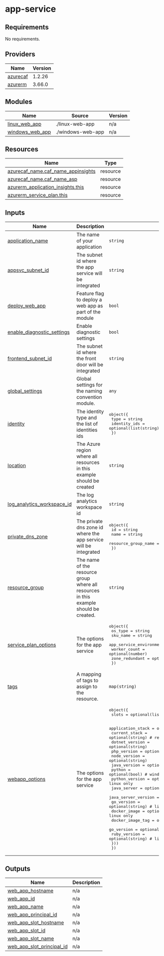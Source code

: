 # app-service

<!-- BEGINNING OF PRE-COMMIT-TERRAFORM DOCS HOOK -->
## Requirements

No requirements.

## Providers

| Name | Version |
|------|---------|
| <a name="provider_azurecaf"></a> [azurecaf](#provider\_azurecaf) | 1.2.26 |
| <a name="provider_azurerm"></a> [azurerm](#provider\_azurerm) | 3.66.0 |

## Modules

| Name | Source | Version |
|------|--------|---------|
| <a name="module_linux_web_app"></a> [linux\_web\_app](#module\_linux\_web\_app) | ./linux-web-app | n/a |
| <a name="module_windows_web_app"></a> [windows\_web\_app](#module\_windows\_web\_app) | ./windows-web-app | n/a |

## Resources

| Name | Type |
|------|------|
| [azurecaf_name.caf_name_appinsights](https://registry.terraform.io/providers/aztfmod/azurecaf/latest/docs/resources/name) | resource |
| [azurecaf_name.caf_name_asp](https://registry.terraform.io/providers/aztfmod/azurecaf/latest/docs/resources/name) | resource |
| [azurerm_application_insights.this](https://registry.terraform.io/providers/hashicorp/azurerm/latest/docs/resources/application_insights) | resource |
| [azurerm_service_plan.this](https://registry.terraform.io/providers/hashicorp/azurerm/latest/docs/resources/service_plan) | resource |

## Inputs

| Name | Description | Type | Default | Required |
|------|-------------|------|---------|:--------:|
| <a name="input_application_name"></a> [application\_name](#input\_application\_name) | The name of your application | `string` | n/a | yes |
| <a name="input_appsvc_subnet_id"></a> [appsvc\_subnet\_id](#input\_appsvc\_subnet\_id) | The subnet id where the app service will be integrated | `string` | `null` | no |
| <a name="input_deploy_web_app"></a> [deploy\_web\_app](#input\_deploy\_web\_app) | Feature flag to deploy a web app as part of the module | `bool` | `true` | no |
| <a name="input_enable_diagnostic_settings"></a> [enable\_diagnostic\_settings](#input\_enable\_diagnostic\_settings) | Enable diagnostic settings | `bool` | `false` | no |
| <a name="input_frontend_subnet_id"></a> [frontend\_subnet\_id](#input\_frontend\_subnet\_id) | The subnet id where the front door will be integrated | `string` | `null` | no |
| <a name="input_global_settings"></a> [global\_settings](#input\_global\_settings) | Global settings for the naming convention module. | `any` | n/a | yes |
| <a name="input_identity"></a> [identity](#input\_identity) | The identity type and the list of identities ids | <pre>object({<br>    type         = string<br>    identity_ids = optional(list(string))<br>  })</pre> | <pre>{<br>  "identity_ids": [],<br>  "type": "SystemAssigned"<br>}</pre> | no |
| <a name="input_location"></a> [location](#input\_location) | The Azure region where all resources in this example should be created | `string` | `"westeurope"` | no |
| <a name="input_log_analytics_workspace_id"></a> [log\_analytics\_workspace\_id](#input\_log\_analytics\_workspace\_id) | The log analytics workspace id | `string` | n/a | yes |
| <a name="input_private_dns_zone"></a> [private\_dns\_zone](#input\_private\_dns\_zone) | The private dns zone id where the app service will be integrated | <pre>object({<br>    id                  = string<br>    name                = string<br>    resource_group_name = string<br>  })</pre> | n/a | yes |
| <a name="input_resource_group"></a> [resource\_group](#input\_resource\_group) | The name of the resource group where all resources in this example should be created. | `string` | n/a | yes |
| <a name="input_service_plan_options"></a> [service\_plan\_options](#input\_service\_plan\_options) | The options for the app service | <pre>object({<br>    os_type                    = string<br>    sku_name                   = string<br>    app_service_environment_id = optional(string)<br>    worker_count               = optional(number)<br>    zone_redundant             = optional(bool)<br>  })</pre> | <pre>{<br>  "os_type": "Windows",<br>  "sku_name": "S1"<br>}</pre> | no |
| <a name="input_tags"></a> [tags](#input\_tags) | A mapping of tags to assign to the resource. | `map(string)` | `{}` | no |
| <a name="input_webapp_options"></a> [webapp\_options](#input\_webapp\_options) | The options for the app service | <pre>object({<br>    slots = optional(list(string))<br><br>    application_stack = optional(object({<br>      current_stack       = optional(string) # required for windows<br>      dotnet_version      = optional(string)<br>      php_version         = optional(string)<br>      node_version        = optional(string)<br>      java_version        = optional(string)<br>      python              = optional(bool)   # windows only<br>      python_version      = optional(string) # linux only<br>      java_server         = optional(string) # linux only<br>      java_server_version = optional(string) # linux only<br>      go_version          = optional(string) # linux only<br>      docker_image        = optional(string) # linux only<br>      docker_image_tag    = optional(string) # linux only<br>      go_version          = optional(string) # linux only<br>      ruby_version        = optional(string) # linux only<br>    }))<br>  })</pre> | <pre>{<br>  "application_stack": {},<br>  "slots": []<br>}</pre> | no |

## Outputs

| Name | Description |
|------|-------------|
| <a name="output_web_app_hostname"></a> [web\_app\_hostname](#output\_web\_app\_hostname) | n/a |
| <a name="output_web_app_id"></a> [web\_app\_id](#output\_web\_app\_id) | n/a |
| <a name="output_web_app_name"></a> [web\_app\_name](#output\_web\_app\_name) | n/a |
| <a name="output_web_app_principal_id"></a> [web\_app\_principal\_id](#output\_web\_app\_principal\_id) | n/a |
| <a name="output_web_app_slot_hostname"></a> [web\_app\_slot\_hostname](#output\_web\_app\_slot\_hostname) | n/a |
| <a name="output_web_app_slot_id"></a> [web\_app\_slot\_id](#output\_web\_app\_slot\_id) | n/a |
| <a name="output_web_app_slot_name"></a> [web\_app\_slot\_name](#output\_web\_app\_slot\_name) | n/a |
| <a name="output_web_app_slot_principal_id"></a> [web\_app\_slot\_principal\_id](#output\_web\_app\_slot\_principal\_id) | n/a |
<!-- END OF PRE-COMMIT-TERRAFORM DOCS HOOK -->
